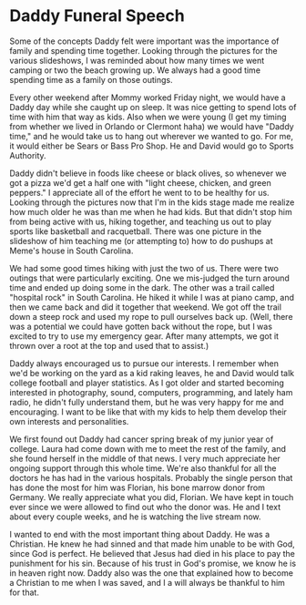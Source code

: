# Daddy Funeral Speech

Some of the concepts Daddy felt were important was the importance of family and spending time together. Looking through the pictures for the various slideshows, I was reminded about how many times we went camping or two the beach growing up. We always had a good time spending time as a family on those outings.

Every other weekend after Mommy worked Friday night, we would have a Daddy day while she caught up on sleep. It was nice getting to spend lots of time with him that way as kids. Also when we were young (I get my timing from whether we lived in Orlando or Clermont haha) we would have "Daddy time," and he would take us to hang out wherever we wanted to go. For me, it would either be Sears or Bass Pro Shop. He and David would go to Sports Authority.

Daddy didn't believe in foods like cheese or black olives, so whenever we got a pizza we'd get a half one with "light cheese, chicken, and green peppers." I appreciate all of the effort he went to to be healthy for us. Looking through the pictures now that I'm in the kids stage made me realize how much older he was than me when he had kids. But that didn't stop him from being active with us, hiking together, and teaching us out to play sports like basketball and racquetball. There was one picture in the slideshow of him teaching me (or attempting to) how to do pushups at Meme's house in South Carolina.

We had some good times hiking with just the two of us. There were two outings that were particularly exciting. One we mis-judged the turn around time and ended up doing some in the dark. The other was a trail called "hospital rock" in South Carolina. He hiked it while I was at piano camp, and then we came back and did it together that weekend. We got off the trail down a steep rock and used my rope to pull ourselves back up. (Well, there was a potential we could have gotten back without the rope, but I was excited to try to use my emergency gear. After many attempts, we got it thrown over a root at the top and used that to assist.)

Daddy always encouraged us to pursue our interests. I remember when we'd be working on the yard as a kid raking leaves, he and David would talk college football and player statistics. As I got older and started becoming interested in photography, sound, computers, programming, and lately ham radio, he didn't fully understand them, but he was very happy for me and encouraging. I want to be like that with my kids to help them develop their own interests and personalities.

We first found out Daddy had cancer spring break of my junior year of college. Laura had come down with me to meet the rest of the family, and she found herself in the middle of that news. I very much appreciate her ongoing support through this whole time. We're also thankful for all the doctors he has had in the various hospitals. Probably the single person that has done the most for him was Florian, his bone marrow donor from Germany. We really appreciate what you did, Florian. We have kept in touch ever since we were allowed to find out who the donor was. He and I text about every couple weeks, and he is watching the live stream now.

I wanted to end with the most important thing about Daddy. He was a Christian. He knew he had sinned and that made him unable to be with God, since God is perfect. He believed that Jesus had died in his place to pay the punishment for his sin. Because of his trust in God's promise, we know he is in heaven right now. Daddy also was the one that explained how to become a Christian to me when I was saved, and I a will always be thankful to him for that.
